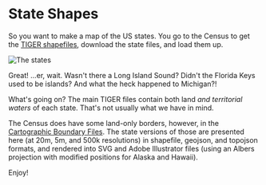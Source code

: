 # State Shapes

So you want to make a map of the US states. You go to the Census to get the [TIGER shapefiles](https://www.census.gov/geo/maps-data/data/tiger.html), download the state files, and load them up.

![The states](http://cl.ly/image/1Y1i0f2Q2k03/QGIS.png)

Great! ...er, wait. Wasn't there a Long Island Sound? Didn't the Florida Keys used to be islands? And what the heck happened to Michigan?!

What's going on? The main TIGER files contain both land *and territorial waters* of each state. That's not usually what we have in mind.

The Census does have some land-only borders, however, in the [Cartographic Boundary Files](https://www.census.gov/geo/maps-data/data/tiger-cart-boundary.html). The state versions of those are presented here (at 20m, 5m, and 500k resolutions) in shapefile, geojson, and topojson formats, and rendered into SVG and Adobe Illustrator files (using an Albers projection with modified positions for Alaska and Hawaii).

Enjoy!
